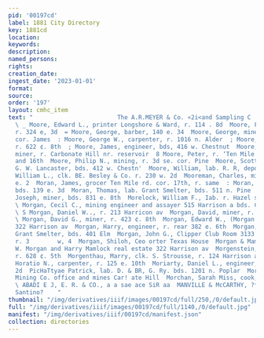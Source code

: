 ```yaml
---
pid: '00197cd'
label: 1881 City Directory
key: 1881cd
location: 
keywords: 
description: 
named_persons: 
rights: 
creation_date: 
ingest_date: '2023-01-01'
format: 
source: 
order: '197'
layout: cmhc_item
text: "                        The A.R.MEYER & Co. «2i<and Sampling C  MOO 220 MOR.
  \ _ Moore, Edward L., printer Longshore & Ward, r. 114 . 8d  Moore, Freeman H.,
  r. 324 e, 3d  = Moore, George, barber, 140 e. 34  Moore, George, miner, r. 3d, se.
  cor. James  : Moore, George W., carpenter, r. 1016 n. Alder  ; Moore, Henry, miner,
  r. 622 ¢. 8th  ; Moore, James, engineer, bds, 416 w. Chestnut  Moore, James W.,
  miner, r. Carbonate Hill nr. reservoir  8 Moore, Peter, r. ‘Ten Mile rd. bet. 15th
  and 16th  Moore, Philip N., mining, r. 3d se. cor. Pine  Moore, Scott, harnessmkr
  G. W. Lancaster, bds. 412 w. Chestn'  Moore, William, lab. R. R, depot 4  Moore,
  William L., clk. BE. Besley & Co. r. 230 w. 2d  Mooreman, Charles, miner, r. 110
  e. 2  Moran, James, grocer Ten Mile rd. cor. 17th, r. same  : Moran, John, miner,
  bds. 139 e. 3d  Moran, Thomas, lab. Grant Smelter, bds. 511 n. Pine  Morehouse,
  Joseph, miner, bds. 831 e. 8th  Morelock, William F., Iab. r. Hazel sw. cor. 13th
  \ Morgan, Cecil C., mining engineer and assayer 515 Harrison a bds. Clarendon Hotel
  \ S Morgan, Daniel W.., r. 213 Harricon av  Morgan, David, miner, r. head e. 4th
  \ Morgan, David G., miner, r. 423 ¢. 8th  Morgan, Edward W., (Morgan & Mamlock)
  322 Harrison av  Morgan, Harry, engineer, r. rear 382 e. 6th  Morgan, John, lab.
  Grant Smelter, bds. 401 Elm  Morgan, John G., Clipper Club Room 3133 Harrison av.
  r. 3        w, 4  Morgan, Shiloh, Ceo orter Texas House  Morgan & Mamlock, ( Seward
  W. Morgan and Harry Mamlock real estate 322 Harrison av  Morgenstein, Otto, miner,
  r. 628 ¢. 5th  Morgenthau, Marry, clk. S. Strousse, r. 124 Harrison av  Morgridge,
  Horatio N., carpenter, r. 125 e. 10th  Moriarty, Daniel L., engineer, bds. 130 w.
  2d  PicHaTtyae Patrick, lab. D. & BR, G. Ry. bds. 1201 n. Poplar  Morning Star Consolidated
  Mining Co. office and mines Car! ate Hill  Morchan, Sarah Miss, cook, head e. 7th
  \ ABADI E J, E. R. & CO., a a sae ace SiR aa  MANVILLE & McCARTHY, ?*°%), FREE HATE
  Santino?    "
thumbnail: "/img/derivatives/iiif/images/00197cd/full/250,/0/default.jpg"
full: "/img/derivatives/iiif/images/00197cd/full/1140,/0/default.jpg"
manifest: "/img/derivatives/iiif/00197cd/manifest.json"
collection: directories
---
```

